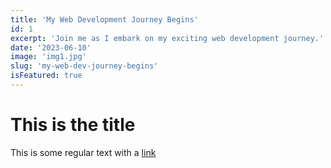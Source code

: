 ```yaml
---
title: 'My Web Development Journey Begins'
id: 1
excerpt: 'Join me as I embark on my exciting web development journey.'
date: '2023-06-10'
image: 'img1.jpg'
slug: 'my-web-dev-journey-begins'
isFeatured: true
---
```


# This is the title

This is some regular text with a [link](https://github.com/A1exEra)
